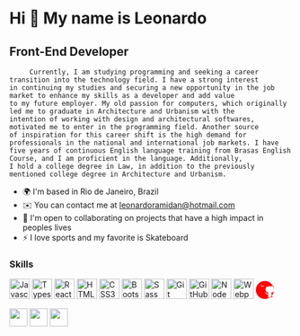 Hi 👋 My name is Leonardo
==========================

Front-End Developer
-----------------------------

         Currently, I am studying programming and seeking a career transition into the technology field. I have a strong interest
    in continuing my studies and securing a new opportunity in the job market to enhance my skills as a developer and add value
    to my future employer. My old passion for computers, which originally led me to graduate in Architecture and Urbanism with the
    intention of working with design and architectural softwares, motivated me to enter in the programming field. Another source
    of inspiration for this career shift is the high demand for professionals in the national and international job markets. I have
    five years of continuous English language training from Brasas English Course, and I am proficient in the language. Additionally,
    I hold a college degree in Law, in addition to the previously mentioned college degree in Architecture and Urbanism.


* 🌍  I'm based in Rio de Janeiro, Brazil
* ✉️  You can contact me at [leonardoramidan@hotmail.com](mailto:leonardoramidan@hotmail.com)
* 🤝  I'm open to collaborating on projects that have a high impact in peoples lives
* ⚡  I love sports and my favorite is Skateboard


### Skills

<p align="left">
<a href="https://developer.mozilla.org/en-US/docs/Web/JavaScript" target="_blank" rel="noreferrer"><img src="https://raw.githubusercontent.com/danielcranney/readme-generator/main/public/icons/skills/javascript-colored.svg" width="36" height="36" alt="Javascript" /></a>          
<a href="https://www.typescriptlang.org/" target="_blank" rel="noreferrer"><img src="https://raw.githubusercontent.com/danielcranney/readme-generator/main/public/icons/skills/typescript-colored.svg" width="36" height="36" alt="Typescript" /></a>
<a href="https://reactjs.org/" target="_blank" rel="noreferrer"><img src="https://raw.githubusercontent.com/danielcranney/readme-generator/main/public/icons/skills/react-colored.svg" width="36" height="36" alt="React" /></a>   
<a href="https://developer.mozilla.org/en-US/docs/Glossary/HTML5" target="_blank" rel="noreferrer"><img src="https://cdn.jsdelivr.net/gh/devicons/devicon/icons/html5/html5-original-wordmark.svg" width="36" height="36" alt="HTML5" /></a>          
<a href="https://developer.mozilla.org/en-US/docs/Web/CSS" target="_blank" rel="noreferrer"><img src="https://cdn.jsdelivr.net/gh/devicons/devicon/icons/css3/css3-original-wordmark.svg" width="36" height="36" alt="CSS3" /></a>
<a href="https://getbootstrap.com/docs/4.1/getting-started/introduction/" target="_blank" rel="noreferrer"><img src="https://cdn.jsdelivr.net/gh/devicons/devicon/icons/bootstrap/bootstrap-original-wordmark.svg" width="36" height="36" alt="Bootstrap" /></a>
<a href="https://sass-lang.com/documentation/" target="_blank" rel="noreferrer"><img src="https://cdn.jsdelivr.net/gh/devicons/devicon/icons/sass/sass-original.svg" width="36" height="36" alt="Sass" /></a>
<a href="https://git-scm.com/doc" target="_blank" rel="noreferrer"><img src="https://cdn.jsdelivr.net/gh/devicons/devicon/icons/git/git-plain.svg" width="36" height="36" alt="Git" /></a>
<a href="https://docs.github.com/" target="_blank" rel="noreferrer"><img src="https://cdn.jsdelivr.net/gh/devicons/devicon/icons/github/github-original.svg" color="purple" width="36" height="36" alt="GitHub" /></a> 
<a href="https://nodejs.org/en/" target="_blank" rel="noreferrer"><img src="https://raw.githubusercontent.com/danielcranney/readme-generator/main/public/icons/skills/nodejs-colored.svg" width="36" height="36" alt="NodeJS" /></a>           
<a href="https://webpack.js.org/" target="_blank" rel="noreferrer"><img src="https://raw.githubusercontent.com/danielcranney/readme-generator/main/public/icons/skills/webpack-colored.svg" width="36" height="36" alt="Webpack" /></a>
         
<a href="https://www.github.com/LeoRam84" target="_blank" rel="noreferrer">
    <svg xmlns="http://www.w3.org/2000/svg" width="32" height="32" viewBox="0 0 32 32">
        <style>
            .github-icon { fill: #ff0000; } /* Defina a cor desejada aqui */
        </style>
        <path class="github-icon" d="M16 0C7.163 0 0 7.163 0 16s7.163 16 16 16 16-7.163 16-16S24.837 0 16 0zm1.232 29.698a12.557 12.557 0 0 0 3.969-.601c.611-.2.823-.739.823-1.339v-3.892c-3.352.734-4.054-1.35-4.054-1.35-.547-1.393-1.333-1.763-1.333-1.763-1.088-.743.082-.726.082-.726 1.204.084 1.838 1.236 1.838 1.236 1.071 1.834 2.812 1.304 3.496.998.108-.776.419-1.305.761-1.605-2.664-.303-5.467-1.319-5.467-5.878 0-1.3.469-2.361 1.235-3.192-.124-.302-.536-1.515.117-3.156 0 0 1.004-.32 3.292 1.224a11.476 11.476 0 0 1 3.011-.406c1.025.014 2.053.136 3.011.406 2.287-1.544 3.29-1.224 3.29-1.224.655 1.641.243 2.854.119 3.156.77.831 1.232 1.891 1.232 3.192 0 4.57-2.807 5.572-5.48 5.87.43.368.817 1.093.817 2.204v3.248c0 .602.209 1.149.828 1.344a12.566 12.566 0 0 0 3.961.601zm4.614-18.666c-.209-.59-.97-2.972-4.454-2.534 0 0-1.406-.107-2.92 1.166a10.19 10.19 0 0 0-5.372 0C9.686 7.434 8.28 7.54 8.28 7.54c-3.484-.438-4.245 1
</p>


### Socials

<p align="left">
<a href="https://www.linkedin.com/in/leonardocram/" target="_blank" rel="noreferrer"><img src="https://raw.githubusercontent.com/danielcranney/readme-generator/main/public/icons/socials/linkedin.svg" width="32" height="32" /></a> 
<a href="https://www.github.com/LeoRam84" target="_blank" rel="noreferrer"><img src="https://cdn.jsdelivr.net/gh/devicons/devicon/icons/github/github-original.svg" width="32" height="32" /></a>
<a href="https://discord.com/users/Kotzen#4262" target="_blank" rel="noreferrer"><img src="https://raw.githubusercontent.com/danielcranney/readme-generator/main/public/icons/socials/discord.svg" width="32" height="32" /></a>
</p>
